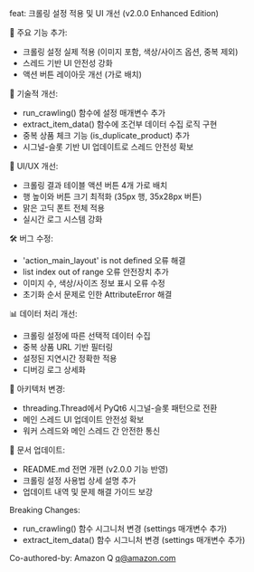 feat: 크롤링 설정 적용 및 UI 개선 (v2.0.0 Enhanced Edition)

🚀 주요 기능 추가:
- 크롤링 설정 실제 적용 (이미지 포함, 색상/사이즈 옵션, 중복 제외)
- 스레드 기반 UI 안전성 강화
- 액션 버튼 레이아웃 개선 (가로 배치)

🔧 기술적 개선:
- run_crawling() 함수에 설정 매개변수 추가
- extract_item_data() 함수에 조건부 데이터 수집 로직 구현
- 중복 상품 체크 기능 (is_duplicate_product) 추가
- 시그널-슬롯 기반 UI 업데이트로 스레드 안전성 확보

🎨 UI/UX 개선:
- 크롤링 결과 테이블 액션 버튼 4개 가로 배치
- 행 높이와 버튼 크기 최적화 (35px 행, 35x28px 버튼)
- 맑은 고딕 폰트 전체 적용
- 실시간 로그 시스템 강화

🛠️ 버그 수정:
- 'action_main_layout' is not defined 오류 해결
- list index out of range 오류 안전장치 추가
- 이미지 수, 색상/사이즈 정보 표시 오류 수정
- 초기화 순서 문제로 인한 AttributeError 해결

📊 데이터 처리 개선:
- 크롤링 설정에 따른 선택적 데이터 수집
- 중복 상품 URL 기반 필터링
- 설정된 지연시간 정확한 적용
- 디버깅 로그 상세화

🔄 아키텍처 변경:
- threading.Thread에서 PyQt6 시그널-슬롯 패턴으로 전환
- 메인 스레드 UI 업데이트 안전성 확보
- 워커 스레드와 메인 스레드 간 안전한 통신

📝 문서 업데이트:
- README.md 전면 개편 (v2.0.0 기능 반영)
- 크롤링 설정 사용법 상세 설명 추가
- 업데이트 내역 및 문제 해결 가이드 보강

Breaking Changes:
- run_crawling() 함수 시그니처 변경 (settings 매개변수 추가)
- extract_item_data() 함수 시그니처 변경 (settings 매개변수 추가)

Co-authored-by: Amazon Q <q@amazon.com>
